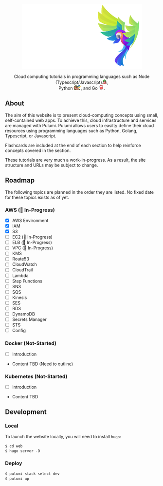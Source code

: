 <p align="center">
  <img alt="Tech Squawks" src="./images/logo.svg">
</p>

<p align="center">
Cloud computing tutorials in programming languages such as Node (Typescript/Javascript)<img   height="16" alt="Tech Squawks" src="./images/nodeparrot.gif">,<br/>Python <img  height="16" alt="Tech Squawks" src="./images/pythonparrot.gif">, and Go <img  height="16" alt="Tech .Squawks" src="./images/partygopher.gif">.
</p>


## About

The aim of this website is to present cloud-computing concepts using small, self-contained web apps. To achieve this, 
cloud infrastructure and services are managed with Pulumi. Pulumi allows users to easilty define their cloud resources 
using programming languages such as Python, Golang, Typescript, or Javascript. 

Flashcards are included at the end of each section to help reinforce concepts covered in the section.

These tutorials are very much a work-in-progress. As a result, the site structure and URLs may be subject to change. 

## Roadmap

The following topics are planned in the order they are listed. No fixed date for these topics exists as of yet.

### AWS (🚧 In-Progress)
- [x] AWS Environment 
- [x] IAM
- [x] S3
- [ ] EC2 (🚧 In-Progress)
- [ ] ELB (🚧 In-Progress)
- [ ] VPC (🚧 In-Progress)
- [ ] KMS
- [ ] Route53
- [ ] CloudWatch
- [ ] CloudTrail
- [ ] Lambda
- [ ] Step Functions
- [ ] SNS
- [ ] SQS
- [ ] Kinesis
- [ ] SES
- [ ] RDS
- [ ] DynamoDB
- [ ] Secrets Manager
- [ ] STS
- [ ] Config

### Docker (Not-Started)
- [ ] Introduction
- Content TBD
(Need to outline)

### Kubernetes (Not-Started)
- [ ] Introduction
- Content TBD

## Development

### Local

To launch the website locally, you will need to install `hugo`:

```
$ cd web
$ hugo server -D
```

### Deploy

```
$ pulumi stack select dev
$ pulumi up
```
